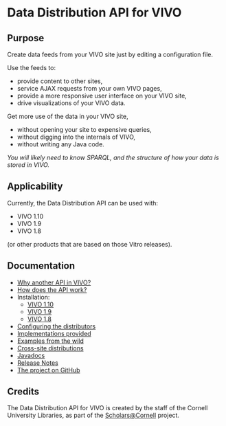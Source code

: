 # Data Distribution API for VIVO

## Purpose

Create data feeds from your VIVO site just by editing a configuration file. 

Use the feeds to:

* provide content to other sites,
* service AJAX requests from your own VIVO pages,
* provide a more responsive user interface on your VIVO site, 
* drive visualizations of your VIVO data.

Get more use of the data in your VIVO site,

* without opening your site to expensive queries,
* without digging into the internals of VIVO,
* without writing any Java code.

_You will likely need to know SPARQL, and the structure of how your data is stored in VIVO._

## Applicability

Currently, the Data Distribution API can be used with:

* VIVO 1.10
* VIVO 1.9 
* VIVO 1.8 

(or other products that are based on those Vitro releases).

## Documentation

* [Why another API in VIVO?](./motivation.html)
* [How does the API work?](./structure.html)
* Installation:
	* [VIVO 1.10](./install_vivo_1_10.html)
	* [VIVO 1.9](./install_vivo_1_9.html)
	* [VIVO 1.8](./install_vivo_1_8.html)
* [Configuring the distributors](./configuration.html)
* [Implementations provided](./catalog.html)
* [Examples from the wild](./examples.html)
* [Cross-site distributions](./cors.html)
* [Javadocs](./apidocs/index.html)
* [Release Notes](./release_notes.html)
* [The project on GitHub](https://github.com/cul-it/vivo-data-distribution-api)

## Credits
The Data Distribution API for VIVO is created by the staff of the Cornell University Libraries, 
as part of the [Scholars@Cornell](http://scholars.cornell.edu) project.
